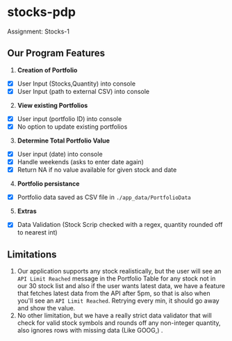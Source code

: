 # stocks-pdp

Assignment: Stocks-1

## Our Program Features

1. **Creation of Portfolio**

- [x] User Input (Stocks,Quantity) into console
- [x] User Input (path to external CSV) into console

2. **View existing Portfolios**

- [x] User input (portfolio ID) into console
- [x] No option to update existing portfolios

3. **Determine Total Portfolio Value**

- [x] User input (date) into console
- [x] Handle weekends (asks to enter date again)
- [x] Return NA if no value available for given stock and date

4. **Portfolio persistance**

- [x] Portfolio data saved as CSV file in `./app_data/PortfolioData`

5. **Extras**

- [x] Data Validation (Stock Scrip checked with a regex, quantity rounded off to nearest int)

## Limitations

1. Our application supports any stock realistically, but the user will see an `API Limit Reached`
   message in the Portfolio Table for any stock not in our 30 stock list and also if the user
   wants latest data, we have a feature that fetches latest data from the API after 5pm, so that
   is also when you'll see an `API Limit Reached`. Retrying every min, it should go away and show
   the value.
2. No other limitation, but we have a really strict data validator that will check for valid stock
   symbols and rounds off any non-integer quantity, also ignores rows with missing data (Like GOOG,)
   .
